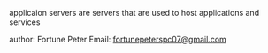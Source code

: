 applicaion servers are servers that are used to host applications and services

author: Fortune Peter
Email: fortunepeterspc07@gmail.com
